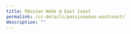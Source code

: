 ```yaml
---
title: PAssion WaVe @ East Coast
permalink: /cc-details/passionwave-eastcoast/
description: ""
---
```

